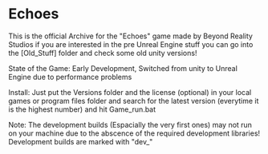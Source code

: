 # Echoes
 This is the official Archive for the "Echoes" game made by Beyond Reality Studios
 if you are interested in the pre Unreal Engine stuff you can go into the [Old_Stuff] folder and
 check some old unity versions!
 
 State of the Game: Early Development, Switched from unity to Unreal Engine due to performance problems

 Install: Just put the Versions folder and the license (optional) in your local games or program files folder and
          search for the latest version (everytime it is the highest number) and hit Game_run.bat

 Note: The development builds (Espacially the very first ones) may not run on your machine due to
       the abscence of the required development libraries! Development builds are marked with "dev_"